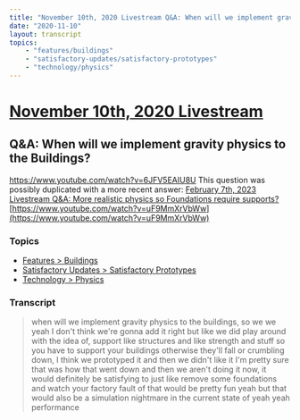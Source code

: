 ```yaml
---
title: "November 10th, 2020 Livestream Q&A: When will we implement gravity physics to the Buildings?"
date: "2020-11-10"
layout: transcript
topics:
    - "features/buildings"
    - "satisfactory-updates/satisfactory-prototypes"
    - "technology/physics"
---
```

# [November 10th, 2020 Livestream](../2020-11-10.md)
## Q&A: When will we implement gravity physics to the Buildings?
https://www.youtube.com/watch?v=6JFV5EAIU8U
This question was possibly duplicated with a more recent answer: [February 7th, 2023 Livestream Q&A: More realistic physics so Foundations require supports?](./yt-uF9MmXrVbWw.md) [https://www.youtube.com/watch?v=uF9MmXrVbWw](https://www.youtube.com/watch?v=uF9MmXrVbWw)


### Topics
* [Features > Buildings](../topics/features/buildings.md)
* [Satisfactory Updates > Satisfactory Prototypes](../topics/satisfactory-updates/satisfactory-prototypes.md)
* [Technology > Physics](../topics/technology/physics.md)

### Transcript

> when will we implement gravity physics to the buildings, so we we yeah I don't think we're gonna add it right but like we did play around with the idea of, support like structures and like strength and stuff so you have to support your buildings otherwise they'll fall or crumbling down, I think we prototyped it and then we didn't like it I'm pretty sure that was how that went down and then we aren't doing it now, it would definitely be satisfying to just like remove some foundations and watch your factory fault of that would be pretty fun yeah but that would also be a  simulation nightmare in the current state of yeah yeah performance
